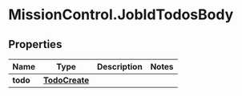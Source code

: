 # MissionControl.JobIdTodosBody

## Properties
Name | Type | Description | Notes
------------ | ------------- | ------------- | -------------
**todo** | [**TodoCreate**](TodoCreate.md) |  | 
